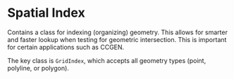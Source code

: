 # Spatial Index
Contains a class for indexing (organizing) geometry. This allows for smarter and faster lookup when testing for geometric intersection. This is important for certain applications such as CCGEN.

The key class is `GridIndex`, which accepts all geometry types (point, polyline, or polygon).
